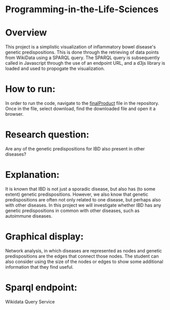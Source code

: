 # Programming-in-the-Life-Sciences
# Overview 
This project is a simplistic visualization of inflammatory bowel disease's genetic predispositions. This is done through the retrieving of data points from WikiData using a SPARQL query. The SPARQL query is subsequently called in Javascript through the use of an endpoint URL, and a d3js library is loaded and used to propogate the visualization. 

# How to run:
In order to run the code, navigate to the [finalProduct](/AntoninOtto/Programming-in-the-Life-Sciences/blob/main/finalProduct.html) file in the repository. Once in the file, select download, find the downloaded file and open it a browser.

# Research question: 
Are any of the genetic predispositions for IBD also present in other diseases? 

# Explanation:
It is known that IBD is not just a sporadic disease, but also has (to some extent) genetic predispositions. However, we also know that genetic predispositions are often not only related to one disease, but perhaps also with other diseases. In this project we will investigate whether IBD has any genetic predispositions in common with other diseases, such as autoimmune diseases. 

# Graphical display: 
Network analysis, in which diseases are represented as nodes and genetic predispositions are the edges that connect those nodes. The student can also consider using the size of the nodes or edges to show some additional information that they find useful. 

# Sparql endpoint:
Wikidata Query Service
